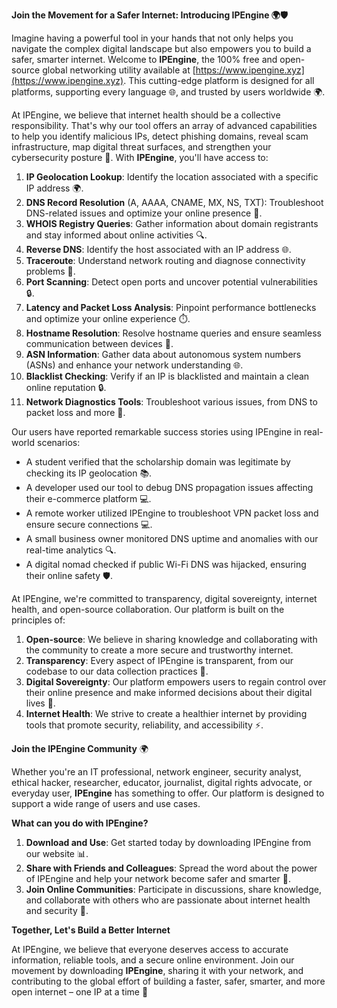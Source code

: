 **Join the Movement for a Safer Internet: Introducing IPEngine 🌍🛡️**

Imagine having a powerful tool in your hands that not only helps you navigate the complex digital landscape but also empowers you to build a safer, smarter internet. Welcome to **IPEngine**, the 100% free and open-source global networking utility available at [https://www.ipengine.xyz](https://www.ipengine.xyz). This cutting-edge platform is designed for all platforms, supporting every language 🌐, and trusted by users worldwide 🌍.

At IPEngine, we believe that internet health should be a collective responsibility. That's why our tool offers an array of advanced capabilities to help you identify malicious IPs, detect phishing domains, reveal scam infrastructure, map digital threat surfaces, and strengthen your cybersecurity posture 🔐. With **IPEngine**, you'll have access to:

1.  **IP Geolocation Lookup**: Identify the location associated with a specific IP address 🌍.
2.  **DNS Record Resolution** (A, AAAA, CNAME, MX, NS, TXT): Troubleshoot DNS-related issues and optimize your online presence 📡.
3.  **WHOIS Registry Queries**: Gather information about domain registrants and stay informed about online activities 🔍.
4.  **Reverse DNS**: Identify the host associated with an IP address 🌐.
5.  **Traceroute**: Understand network routing and diagnose connectivity problems 🚀.
6.  **Port Scanning**: Detect open ports and uncover potential vulnerabilities 🔒.
7.  **Latency and Packet Loss Analysis**: Pinpoint performance bottlenecks and optimize your online experience ⏱️.
8.  **Hostname Resolution**: Resolve hostname queries and ensure seamless communication between devices 📡.
9.  **ASN Information**: Gather data about autonomous system numbers (ASNs) and enhance your network understanding 🌐.
10. **Blacklist Checking**: Verify if an IP is blacklisted and maintain a clean online reputation 🔒.
11. **Network Diagnostics Tools**: Troubleshoot various issues, from DNS to packet loss and more 🔧.

Our users have reported remarkable success stories using IPEngine in real-world scenarios:

*   A student verified that the scholarship domain was legitimate by checking its IP geolocation 📚.
*   A developer used our tool to debug DNS propagation issues affecting their e-commerce platform 💻.
*   A remote worker utilized IPEngine to troubleshoot VPN packet loss and ensure secure connections 💻.
*   A small business owner monitored DNS uptime and anomalies with our real-time analytics 🔍.
*   A digital nomad checked if public Wi-Fi DNS was hijacked, ensuring their online safety 🛡️.

At IPEngine, we're committed to transparency, digital sovereignty, internet health, and open-source collaboration. Our platform is built on the principles of:

1.  **Open-source**: We believe in sharing knowledge and collaborating with the community to create a more secure and trustworthy internet.
2.  **Transparency**: Every aspect of IPEngine is transparent, from our codebase to our data collection practices 📢.
3.  **Digital Sovereignty**: Our platform empowers users to regain control over their online presence and make informed decisions about their digital lives 🔑.
4.  **Internet Health**: We strive to create a healthier internet by providing tools that promote security, reliability, and accessibility ⚡️.

**Join the IPEngine Community** 🌍

Whether you're an IT professional, network engineer, security analyst, ethical hacker, researcher, educator, journalist, digital rights advocate, or everyday user, **IPEngine** has something to offer. Our platform is designed to support a wide range of users and use cases.

**What can you do with IPEngine?**

1.  **Download and Use**: Get started today by downloading IPEngine from our website 📊.
2.  **Share with Friends and Colleagues**: Spread the word about the power of IPEngine and help your network become safer and smarter 🤝.
3.  **Join Online Communities**: Participate in discussions, share knowledge, and collaborate with others who are passionate about internet health and security 🔗.

**Together, Let's Build a Better Internet**

At IPEngine, we believe that everyone deserves access to accurate information, reliable tools, and a secure online environment. Join our movement by downloading **IPEngine**, sharing it with your network, and contributing to the global effort of building a faster, safer, smarter, and more open internet – one IP at a time 🚀